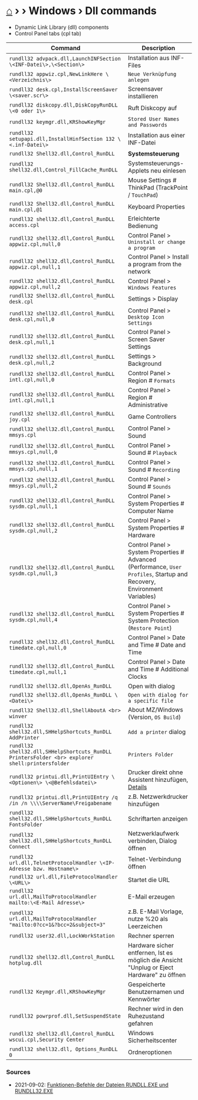 # [⌂](../README.md) › › Windows › Dll commands
- Dynamic Link Library (dll) components
- Control Panel tabs (cpl tab)

Command | Description
--- | ---
`rundll32 advpack.dll,LaunchINFSection \<INF-Datei\>,\<Section\>` | Installation aus INF-Files
`rundll32 appwiz.cpl,NewLinkHere \<Verzeichnis\>` | `Neue Verknüpfung anlegen`
`rundll32 desk.cpl,InstallScreenSaver \<saver.scr\>` | Screensaver installieren
`rundll32 diskcopy.dll,DiskCopyRunDLL \<0 oder 1\>` | Ruft Diskcopy auf
`rundll32 keymgr.dll,KRShowKeyMgr` | `Stored User Names and Passwords`
`rundll32 setupapi.dll,InstallHinfSection 132 \<.inf-Datei\>` | Installation aus einer INF-Datei
`rundll32 Shell32.dll,Control_RunDLL` | **Systemsteuerung**
`rundll32 shell32.dll,Control_FillCache_RunDLL` | Systemsteuerungs-Applets neu einlesen
`rundll32 Shell32.dll,Control_RunDLL main.cpl,@0` | Mouse Settings # ThinkPad (TrackPoint / `TouchPad`)
`rundll32 Shell32.dll,Control_RunDLL main.cpl,@1` | Keyboard Properties
`rundll32 shell32.dll,Control_RunDLL access.cpl` | Erleichterte Bedienung
`rundll32 shell32.dll,Control_RunDLL appwiz.cpl,null,0` | Control Panel > `Uninstall or change a program`
`rundll32 shell32.dll,Control_RunDLL appwiz.cpl,null,1` | Control Panel > Install a program from the network
`rundll32 shell32.dll,Control_RunDLL appwiz.cpl,null,2` | Control Panel > `Windows Features`
`rundll32 Shell32.dll,Control_RunDLL desk.cpl` | Settings > Display
`rundll32 shell32.dll,Control_RunDLL desk.cpl,null,0` | Control Panel > `Desktop Icon Settings`
`rundll32 shell32.dll,Control_RunDLL desk.cpl,null,1` | Control Panel > Screen Saver Settings
`rundll32 shell32.dll,Control_RunDLL desk.cpl,null,2` | Settings > Background
`rundll32 shell32.dll,Control_RunDLL intl.cpl,null,0` | Control Panel > Region # `Formats`
`rundll32 shell32.dll,Control_RunDLL intl.cpl,null,1` | Control Panel > Region # Administrative
`rundll32 shell32.dll,Control_RunDLL joy.cpl` | Game Controllers
`rundll32 shell32.dll,Control_RunDLL mmsys.cpl` | Control Panel > Sound
`rundll32 shell32.dll,Control_RunDLL mmsys.cpl,null,0` | Control Panel > Sound # `Playback`
`rundll32 shell32.dll,Control_RunDLL mmsys.cpl,null,1` | Control Panel > Sound # `Recording`
`rundll32 shell32.dll,Control_RunDLL mmsys.cpl,null,2` | Control Panel > Sound # `Sounds`
`rundll32 shell32.dll,Control_RunDLL sysdm.cpl,null,1` | Control Panel > System Properties # Computer Name
`rundll32 shell32.dll,Control_RunDLL sysdm.cpl,null,2` | Control Panel > System Properties # Hardware
`rundll32 shell32.dll,Control_RunDLL sysdm.cpl,null,3` | Control Panel > System Properties # Advanced <br> (Performance, `User Profiles`, Startup and Recovery, Environment Variables)
`rundll32 shell32.dll,Control_RunDLL sysdm.cpl,null,4` | Control Panel > System Properties # System Protection <br> (`Restore Point`)
`rundll32 shell32.dll,Control_RunDLL timedate.cpl,null,0` | Control Panel > Date and Time # Date and Time
`rundll32 shell32.dll,Control_RunDLL timedate.cpl,null,1` | Control Panel > Date and Time # Additional Clocks
`rundll32 shell32.dll,OpenAs_RunDLL` | Open with dialog
`rundll32 shell32.dll,OpenAs_RunDLL \<Datei\>` | `Open with dialog for a specific file`
`rundll32 Shell32.dll,ShellAboutA <br> winver` | About MZ/Windows (Version, `OS Build`)
`rundll32 shell32.dll,SHHelpShortcuts_RunDLL AddPrinter` | `Add a printer` dialog
`rundll32 shell32.dll,SHHelpShortcuts_RunDLL PrintersFolder <br> explorer shell:printersfolder` | `Printers Folder`
`rundll32 printui.dll,PrintUIEntry \<Optionen\> \<@Befehlsdatei\>` | Drucker direkt ohne Assistent hinzufügen, [Details](http://www.winfaq.de/faq_html/Content/tip2000/onlinefaq.php?h=tip2028.htm)
`rundll32 printui.dll,PrintUIEntry /q /in /n \\\\ServerName\Freigabename` | z.B. Netzwerkdrucker hinzufügen
`rundll32 shell32.dll,SHHelpShortcuts_RunDLL FontsFolder` | Schriftarten anzeigen
`rundll32 shell32.dll,SHHelpShortcuts_RunDLL Connect` | Netzwerklaufwerk verbinden, Dialog öffnen
`rundll32 url.dll,TelnetProtocolHandler \<IP-Adresse bzw. Hostname\>` | Telnet-Verbindung öffnen
`rundll32 url.dll,FileProtocolHandler \<URL\>` | Startet die URL
`rundll32 url.dll,MailToProtocolHandler mailto:\<E-Mail Adresse\>` | E-Mail erzeugen
`rundll32 url.dll,MailToProtocolHandler "mailto:0?cc=1&?bcc=2&subject=3"` | z.B. E-Mail Vorlage, nutze %20 als Leerzeichen
`rundll32 user32.dll,LockWorkStation` | Rechner sperren
`rundll32 shell32.dll,Control_RunDLL hotplug.dll` | Hardware sicher entfernen, Ist es möglich die Ansicht "Unplug or Eject Hardware" zu öffnen
`rundll32 Keymgr.dll,KRShowKeyMgr` | Gespeicherte Benutzernamen und Kennwörter
`rundll32 powrprof.dll,SetSuspendState` | Rechner wird in den Ruhezustand gefahren
`rundll32 shell32.dll,Control_RunDLL wscui.cpl,Security Center` | Windows Sicherheitscenter
`rundll32 shell32.dll, Options_RunDLL 0` | Ordneroptionen


### Sources
- 2021-09-02: [Funktionen-Befehle der Dateien RUNDLL.EXE und RUNDLL32.EXE](http://www.winfaq.de/faq_html/Content/tip0500/onlinefaq.php?h=tip0564.htm)